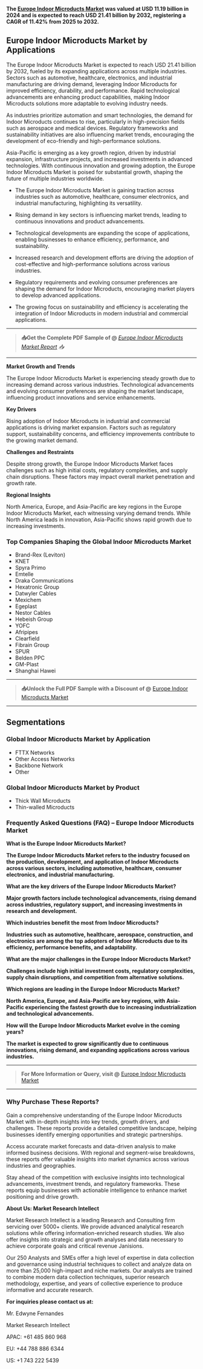 <p><strong>The <a href="https://www.marketresearchintellect.com/download-sample/?rid=348293&amp;utm_source=Pulse-April-Europe&amp;utm_medium=852">Europe Indoor Microducts Market</a> was valued at USD 11.19 billion in 2024 and is expected to reach USD 21.41 billion by 2032, registering a CAGR of 11.42% from 2025 to 2032.</strong></p><h2>Europe Indoor Microducts Market by Applications&nbsp;</h2><p><p>The Europe Indoor Microducts Market is expected to reach USD 21.41 billion by 2032, fueled by its expanding applications across multiple industries. Sectors such as automotive, healthcare, electronics, and industrial manufacturing are driving demand, leveraging Indoor Microducts for improved efficiency, durability, and performance. Rapid technological advancements are enhancing product capabilities, making Indoor Microducts solutions more adaptable to evolving industry needs.</p><p>As industries prioritize automation and smart technologies, the demand for Indoor Microducts continues to rise, particularly in high-precision fields such as aerospace and medical devices. Regulatory frameworks and sustainability initiatives are also influencing market trends, encouraging the development of eco-friendly and high-performance solutions.</p><p>Asia-Pacific is emerging as a key growth region, driven by industrial expansion, infrastructure projects, and increased investments in advanced technologies. With continuous innovation and growing adoption, the Europe Indoor Microducts Market is poised for substantial growth, shaping the future of multiple industries worldwide.</p></p><ul><li><p>The Europe Indoor Microducts Market is gaining traction across industries such as automotive, healthcare, consumer electronics, and industrial manufacturing, highlighting its versatility.</p></li><li><p>Rising demand in key sectors is influencing market trends, leading to continuous innovations and product advancements.</p></li><li><p>Technological developments are expanding the scope of applications, enabling businesses to enhance efficiency, performance, and sustainability.</p></li><li><p>Increased research and development efforts are driving the adoption of cost-effective and high-performance solutions across various industries.</p></li><li><p>Regulatory requirements and evolving consumer preferences are shaping the demand for Indoor Microducts, encouraging market players to develop advanced applications.</p></li><li><p>The growing focus on sustainability and efficiency is accelerating the integration of Indoor Microducts in modern industrial and commercial applications.</p></li></ul><hr /><blockquote><p><strong><span class="font-[700]">📥Get the Complete PDF Sample of @ </span></strong><em><span class="font-[700]"><a href="https://www.marketresearchintellect.com/download-sample/?rid=348293&amp;utm_source=Pulse-April-Europe&amp;utm_medium=852" target="_blank" data-tracking-control-name="article-ssr-frontend-pulse_little-text-block" data-tracking-will-navigate="" data-test-link="">Europe Indoor Microducts Market Report</a>&nbsp;📥</span></em></p></blockquote><hr /><p class="" data-start="77" data-end="360"><strong data-start="77" data-end="105">Market Growth and Trends</strong></p><p class="" data-start="77" data-end="360">The Europe Indoor Microducts Market is experiencing steady growth due to increasing demand across various industries. Technological advancements and evolving consumer preferences are shaping the market landscape, influencing product innovations and service enhancements.</p><p class="" data-start="362" data-end="606"><strong data-start="362" data-end="377">Key Drivers</strong></p><p class="" data-start="362" data-end="606">Rising adoption of Indoor Microducts in industrial and commercial applications is driving market expansion. Factors such as regulatory support, sustainability concerns, and efficiency improvements contribute to the growing market demand.</p><p class="" data-start="608" data-end="849"><strong data-start="608" data-end="637">Challenges and Restraints</strong></p><p class="" data-start="608" data-end="849">Despite strong growth, the Europe Indoor Microducts Market faces challenges such as high initial costs, regulatory complexities, and supply chain disruptions. These factors may impact overall market penetration and growth rate.</p><p class="" data-start="851" data-end="1095"><strong data-start="851" data-end="872">Regional Insights</strong></p><p class="" data-start="851" data-end="1095">North America, Europe, and Asia-Pacific are key regions in the Europe Indoor Microducts Market, each witnessing varying demand trends. While North America leads in innovation, Asia-Pacific shows rapid growth due to increasing investments.</p><p><h3>Top Companies Shaping the Global Indoor Microducts Market </h3><ul><li>Brand-Rex (Leviton)</li><li>KNET</li><li>Spyra Primo</li><li>Emtelle</li><li>Draka Communications</li><li>Hexatronic Group</li><li>Datwyler Cables</li><li>Mexichem</li><li>Egeplast</li><li>Nestor Cables</li><li>Hebeish Group</li><li>YOFC</li><li>Afripipes</li><li>Clearfield</li><li>Fibrain Group</li><li>SPUR</li><li>Belden PPC</li><li>GM-Plast</li><li>Shanghai Hawei</li></ul></p><hr /><blockquote><p><strong>📥Unlock the Full PDF Sample with a Discount of @</strong> <a href="https://www.marketresearchintellect.com/ask-for-discount/?rid=348293&amp;utm_source=Pulse-April-Europe&amp;utm_medium=852">Europe Indoor Microducts Market</a></p></blockquote><hr /><p><h2>Segmentations</h2><h3>Global Indoor Microducts Market by Application</h3><ul><li>FTTX Networks</li><li>Other Access Networks</li><li>Backbone Network</li><li>Other</li></ul><h3>Global Indoor Microducts Market by Product</h3><ul><li>Thick Wall Microducts</li><li>Thin-walled Microducts</li></ul></p><h3><strong>Frequently Asked Questions (FAQ) &ndash; Europe Indoor Microducts Market</strong></h3><p><strong>What is the Europe Indoor Microducts Market?</strong></p><p><strong>The Europe Indoor Microducts Market refers to the industry focused on the production, development, and application of Indoor Microducts across various sectors, including automotive, healthcare, consumer electronics, and industrial manufacturing.</strong></p><p><strong>What are the key drivers of the Europe Indoor Microducts Market?</strong></p><p><strong>Major growth factors include technological advancements, rising demand across industries, regulatory support, and increasing investments in research and development.</strong></p><p><strong>Which industries benefit the most from Indoor Microducts?</strong></p><p><strong>Industries such as automotive, healthcare, aerospace, construction, and electronics are among the top adopters of Indoor Microducts due to its efficiency, performance benefits, and adaptability.</strong></p><p><strong>What are the major challenges in the Europe Indoor Microducts Market?</strong></p><p><strong>Challenges include high initial investment costs, regulatory complexities, supply chain disruptions, and competition from alternative solutions.</strong></p><p><strong>Which regions are leading in the Europe Indoor Microducts Market?</strong></p><p><strong>North America, Europe, and Asia-Pacific are key regions, with Asia-Pacific experiencing the fastest growth due to increasing industrialization and technological advancements.</strong></p><p><strong>How will the Europe Indoor Microducts Market evolve in the coming years?</strong></p><p><strong>The market is expected to grow significantly due to continuous innovations, rising demand, and expanding applications across various industries.</strong></p><hr /><blockquote><p><span class="font-[700]"><strong>For More Information or Query, visit&nbsp;@</strong>&nbsp;</span><span class="font-[700]"><a href="https://www.marketresearchintellect.com/product/global-indoor-microducts-market-size-and-forecast/?utm_source=Linkedin&utm_medium=852" target="_blank" data-tracking-control-name="article-ssr-frontend-pulse_little-text-block" data-tracking-will-navigate="" data-test-link="">Europe Indoor Microducts Market</a></span></p></blockquote><hr /><h3><strong data-start="0" data-end="31">Why Purchase These Reports?</strong></h3><p class="" data-start="35" data-end="297">Gain a comprehensive understanding of the Europe Indoor Microducts Market with in-depth insights into key trends, growth drivers, and challenges. These reports provide a detailed competitive landscape, helping businesses identify emerging opportunities and strategic partnerships.</p><p class="" data-start="299" data-end="540">Access accurate market forecasts and data-driven analysis to make informed business decisions. With regional and segment-wise breakdowns, these reports offer valuable insights into market dynamics across various industries and geographies.</p><p class="" data-start="542" data-end="784">Stay ahead of the competition with exclusive insights into technological advancements, investment trends, and regulatory frameworks. These reports equip businesses with actionable intelligence to enhance market positioning and drive growth.</p><p><strong><span class="font-[700]">About Us: Market Research Intellect</span></strong></p><p><span class="">Market Research Intellect is a leading Research and Consulting firm servicing over 5000+ clients. We provide advanced analytical research solutions while offering information-enriched research studies.&nbsp;</span>We also offer insights into strategic and growth analyses and data necessary to achieve corporate goals and critical revenue Janisions.</p><p><span class="">Our 250 Analysts and SMEs offer a high level of expertise in data collection and governance using industrial techniques to collect and analyze data on more than 25,000 high-impact and niche markets. Our analysts are trained to combine modern data collection techniques, superior research methodology, expertise, and years of collective experience to produce informative and accurate research.</span></p><p><strong>For inquiries please contact us at:</strong></p><p>Mr. Edwyne Fernandes</p><p>Market Research Intellect</p><p>APAC: +61 485 860 968</p><p>EU: +44 788 886 6344</p><p>US: +1 743 222 5439</p>